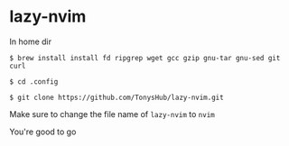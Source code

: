 # lazy-nvim

In home dir

```
$ brew install install fd ripgrep wget gcc gzip gnu-tar gnu-sed git curl
```
```
$ cd .config
```
```
$ git clone https://github.com/TonysHub/lazy-nvim.git
```
Make sure to change the file name of `lazy-nvim` to `nvim`

You're good to go
